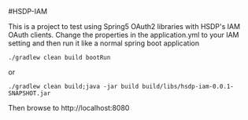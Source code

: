 #HSDP-IAM

This is a project to test using Spring5 OAuth2 libraries with HSDP's IAM OAuth clients.  Change the properties in the application.yml to your IAM setting and then run it like a normal spring boot application
```
./gradlew clean build bootRun
```
or
```
./gradlew clean build;java -jar build build/libs/hsdp-iam-0.0.1-SNAPSHOT.jar
```

Then browse to http://localhost:8080
